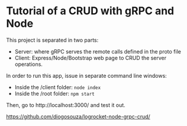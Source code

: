 # Tutorial of a CRUD with gRPC and Node

This project is separated in two parts:
- Server: where gRPC serves the remote calls defined in the proto file
- Client: Express/Node/Bootstrap web page to CRUD the server operations.

In order to run this app, issue in separate command line windows:
- Inside the /client folder: `node index`
- Inside the /root folder: `npm start`

Then, go to http://localhost:3000/ and test it out.

https://github.com/diogosouza/logrocket-node-grpc-crud/